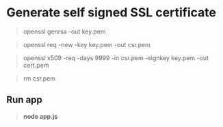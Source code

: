 
# Generate self signed SSL certificate
> openssl genrsa -out key.pem

> openssl req -new -key key.pem -out csr.pem

> openssl x509 -req -days 9999 -in csr.pem -signkey key.pem -out cert.pem

> rm csr.pem

## Run app
> **node app.js**